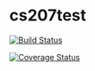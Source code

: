 # cs207test

[![Build Status](https://travis-ci.org/willipalm/cs207test.svg?branch=master)](https://travis-ci.org/willipalm/cs207test.svg?branch=master)

[![Coverage Status](https://codecov.io/gh/willipalm/cs207test/branch/master/graph/badge.svg)](https://codecov.io/gh/willipalm/cs207test)
